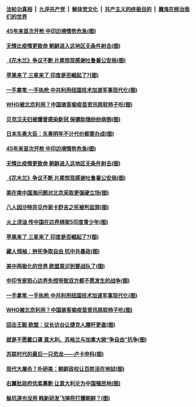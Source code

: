 

####  [法轮功真相](../../../../basic/blob/master/README.md?t=09090031) &nbsp;|&nbsp; [九评共产党](../../../../9ping.md/blob/master/README.md?t=09090031) &nbsp;|&nbsp; [解体党文化](../../../../jtdwh.md/blob/master/README.md?t=09090031)  &nbsp;|&nbsp; [共产主义的终极目的](../../../../gczydzjmd.md/blob/master/README.md?t=09090031) &nbsp;|&nbsp; [魔鬼在统治我们的世界](../../../../mgztzwmdsj.md/blob/master/README.md?t=09090031) 

#### [45年来首次开枪 中印边境情势危急(图)](../pages/p9/945517.md?t=09090031) 

#### [无情比疫情更致命 朝鲜进入这地区无条件射击(图)](../pages/p9/945436.md?t=09090031) 

#### [《花木兰》争议不断 片尾惊现感谢吐鲁番公安局(图)](../pages/p9/945494.md?t=09090031) 

#### [苹果来了 三星来了 印度是否崛起了?(图)](../pages/p9/945483.md?t=09090031) 

#### [一手拿笔 一手执枪 中共利用纽国技术加速军事现代化(图)](../pages/p9/945424.md?t=09090031) 

#### [WHO被北京利用？中国骇客偷疫苗资讯挑软杮子吃(图)](../pages/p9/945417.md?t=09090031) 

#### [贝克汉夫妇被爆曾感染新冠 保镖助理纷纷病倒(图)](../pages/p9/945545.md?t=09090031) 

#### [日本东奥大臣：东奥明年不计代价都要办成(图)](../pages/p9/945544.md?t=09090031) 

#### [45年来首次开枪 中印边境情势危急(图)](../pages/p9/945517.md?t=09090031) 

#### [无情比疫情更致命 朝鲜进入这地区无条件射击(图)](../pages/p9/945436.md?t=09090031) 

#### [《花木兰》争议不断 片尾惊现感谢吐鲁番公安局(图)](../pages/p9/945494.md?t=09090031) 

#### [美在南中国海问题对北京采取更强硬立场(图)](../pages/p9/945488.md?t=09090031) 

#### [八人因沙特异见作家卡舒吉之死被判监禁(图)](../pages/p9/945486.md?t=09090031) 

#### [火上浇油 传中国在边界绑架5印度青少年(图)](../pages/p9/945422.md?t=09090031) 

#### [苹果来了 三星来了 印度是否崛起了?(图)](../pages/p9/945483.md?t=09090031) 

#### [藏人领袖：拚死争取自由 抗中共暴政(图)](../pages/p9/945454.md?t=09090031) 

#### [美中两极化的世界 欧盟意识到要战队了(图)](../pages/p9/945441.md?t=09090031) 

#### [中印专家担心边界失控导致双方都不愿发生的战争(图)](../pages/p9/945440.md?t=09090031) 

#### [一手拿笔 一手执枪 中共利用纽国技术加速军事现代化(图)](../pages/p9/945424.md?t=09090031) 

#### [WHO被北京利用？中国骇客偷疫苗资讯挑软杮子吃(图)](../pages/p9/945417.md?t=09090031) 

#### [回击王毅 欧盟：议长访台让捷克人腰杆更直(图)](../pages/p9/945339.md?t=09090031) 

#### [就是不愿戴口罩 意大利、苏格兰与加拿大掀“争自由”抗争(图)](../pages/p9/945391.md?t=09090031) 

#### [苏联时代的最后一只恐龙——卢卡申科(图)](../pages/p9/945390.md?t=09090031) 

#### [现代大屠杀？朴研美：朝鲜政权让百姓活在地狱(图)](../pages/p9/945351.md?t=09090031) 

#### [右翼批政府优柔寡断 让意大利沦为中国殖民地(图)](../pages/p9/945382.md?t=09090031) 

#### [躲坑道也没用 韩新研发飞弹将打爆朝鲜？(图)](../pages/p9/945265.md?t=09090031) 

